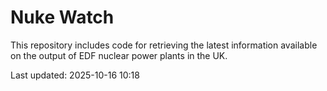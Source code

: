 # Nuke Watch

This repository includes code for retrieving the latest information available on the output of EDF nuclear power plants in the UK.

Last updated: 2025-10-16 10:18
